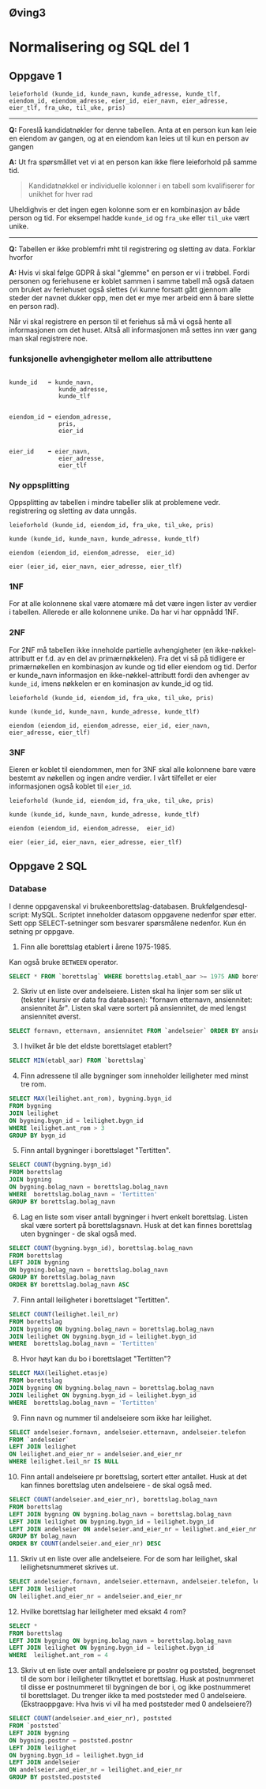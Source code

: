 ## **Øving3**
# Normalisering og SQL del 1

## Oppgave 1

```
leieforhold (kunde_id, kunde_navn, kunde_adresse, kunde_tlf,
eiendom_id, eiendom_adresse, eier_id, eier_navn, eier_adresse,
eier_tlf, fra_uke, til_uke, pris)
```
---------

**Q:** Foreslå kandidatnøkler for denne tabellen. Anta at en person kun kan leie en eiendom av gangen, og at en eiendom kan leies ut til kun en person av gangen

**A:** Ut fra spørsmållet vet vi at en person kan ikke flere leieforhold på samme tid.

> Kandidatnøkkel er individuelle kolonner i en tabell som kvalifiserer for unikhet for hver rad

Uheldighvis er det ingen egen kolonne som er en kombinasjon av både person og tid. For eksempel hadde `kunde_id` og `fra_uke` eller `til_uke` vært unike.

------------

**Q:** Tabellen er ikke problemfri mht til registrering og sletting av data. Forklar hvorfor

**A:** Hvis vi skal følge GDPR å skal "glemme" en person er vi i trøbbel. Fordi personen og feriehusene er koblet sammen i samme tabell må også dataen om bruket av feriehuset også slettes (vi kunne forsatt gått gjennom alle steder der navnet dukker opp, men det er mye mer arbeid enn å bare slette en person rad).

Når vi skal registrere en person til et feriehus så må vi også hente all informasjonen om det huset. Altså all informasjonen må settes inn vær gang man skal registrere noe.


### funksjonelle avhengigheter mellom alle attributtene
```

kunde_id   ➡ kunde_navn, 
              kunde_adresse, 
              kunde_tlf


eiendom_id ➡ eiendom_adresse,
              pris,
              eier_id


eier_id    ➡ eier_navn, 
              eier_adresse,
              eier_tlf
```

### Ny oppsplitting

Oppsplitting av tabellen i mindre tabeller slik at problemene vedr. registrering og sletting av data unngås.

```
leieforhold (kunde_id, eiendom_id, fra_uke, til_uke, pris)
```

```
kunde (kunde_id, kunde_navn, kunde_adresse, kunde_tlf)
```

```
eiendom (eiendom_id, eiendom_adresse,  eier_id)
```

```
eier (eier_id, eier_navn, eier_adresse, eier_tlf)
```

### 1NF 

For at alle kolonnene skal være atomære må det være ingen lister av verdier i tabellen. Allerede er alle kolonnene unike. Da har vi har oppnådd 1NF.



### 2NF


For 2NF må tabellen ikke inneholde partielle avhengigheter (en ikke-nøkkel-attributt er f.d. av en del av primærnøkkelen). Fra det vi så på tidligere er primærnøkellen en kombinasjon av kunde og tid eller eiendom og tid. Derfor er kunde_navn informasjon en ikke-nøkkel-attributt fordi den avhenger av `kunde_id`, imens nøkkelen er en kominasjon av kunde_id og tid.


```
leieforhold (kunde_id, eiendom_id, fra_uke, til_uke, pris)
```

```
kunde (kunde_id, kunde_navn, kunde_adresse, kunde_tlf)
```

```
eiendom (eiendom_id, eiendom_adresse, eier_id, eier_navn, eier_adresse, eier_tlf)
```



### 3NF  

Eieren er koblet til eiendommen, men for 3NF skal alle kolonnene bare være bestemt av nøkellen og ingen andre verdier. I vårt tilfellet er eier informasjonen også koblet til `eier_id`. 


```
leieforhold (kunde_id, eiendom_id, fra_uke, til_uke, pris)
```

```
kunde (kunde_id, kunde_navn, kunde_adresse, kunde_tlf)
```

```
eiendom (eiendom_id, eiendom_adresse,  eier_id)
```

```
eier (eier_id, eier_navn, eier_adresse, eier_tlf)
```


## Oppgave 2 SQL
### Database   
I denne oppgavenskal vi brukeenborettslag-databasen. Brukfølgendesql-script: MySQL. Scriptet inneholder datasom oppgavene nedenfor spør etter. Sett opp SELECT-setninger som besvarer spørsmålene nedenfor. Kun én setning pr oppgave.  

1. Finn alle borettslag etablert i årene 1975-1985.

Kan også bruke `BETWEEN` operator.

```SQL
SELECT * FROM `borettslag` WHERE borettslag.etabl_aar >= 1975 AND borettslag.etabl_aar <= 1985
```

2. Skriv ut en liste over andelseiere. Listen skal ha linjer som ser slik ut (tekster i kursiv
er data fra databasen):
"fornavn etternavn, ansiennitet: ansiennitet år".
Listen skal være sortert på ansiennitet, de med lengst ansiennitet øverst.

```SQL
SELECT fornavn, etternavn, ansiennitet FROM `andelseier` ORDER BY ansiennitet DESC
```


3. I hvilket år ble det eldste borettslaget etablert?

```SQL
SELECT MIN(etabl_aar) FROM `borettslag`
```

4. Finn adressene til alle bygninger som inneholder leiligheter med minst tre rom.


```SQL
SELECT MAX(leilighet.ant_rom), bygning.bygn_id
FROM bygning
JOIN leilighet
ON bygning.bygn_id = leilighet.bygn_id
WHERE leilighet.ant_rom > 3
GROUP BY bygn_id
```


5. Finn antall bygninger i borettslaget "Tertitten".


```SQL
SELECT COUNT(bygning.bygn_id)
FROM borettslag
JOIN bygning
ON bygning.bolag_navn = borettslag.bolag_navn
WHERE  borettslag.bolag_navn = 'Tertitten'
GROUP BY borettslag.bolag_navn
```

6. Lag en liste som viser antall bygninger i hvert enkelt borettslag. Listen skal være
sortert på borettslagsnavn. Husk at det kan finnes borettslag uten bygninger - de skal
også med.


```SQL
SELECT COUNT(bygning.bygn_id), borettslag.bolag_navn
FROM borettslag
LEFT JOIN bygning
ON bygning.bolag_navn = borettslag.bolag_navn
GROUP BY borettslag.bolag_navn
ORDER BY borettslag.bolag_navn ASC
```

7. Finn antall leiligheter i borettslaget "Tertitten".


```SQL
SELECT COUNT(leilighet.leil_nr)
FROM borettslag
JOIN bygning ON bygning.bolag_navn = borettslag.bolag_navn 
JOIN leilighet ON bygning.bygn_id = leilighet.bygn_id
WHERE  borettslag.bolag_navn = 'Tertitten'
```

8. Hvor høyt kan du bo i borettslaget "Tertitten"?


```SQL
SELECT MAX(leilighet.etasje) 
FROM borettslag
JOIN bygning ON bygning.bolag_navn = borettslag.bolag_navn 
JOIN leilighet ON bygning.bygn_id = leilighet.bygn_id
WHERE  borettslag.bolag_navn = 'Tertitten'
```

9. Finn navn og nummer til andelseiere som ikke har leilighet.


```SQL
SELECT andelseier.fornavn, andelseier.etternavn, andelseier.telefon
FROM `andelseier`
LEFT JOIN leilighet
ON leilighet.and_eier_nr = andelseier.and_eier_nr
WHERE leilighet.leil_nr IS NULL
```

10. Finn antall andelseiere pr borettslag, sortert etter antallet. Husk at det kan finnes
borettslag uten andelseiere - de skal også med.


```SQL
SELECT COUNT(andelseier.and_eier_nr), borettslag.bolag_navn
FROM borettslag
LEFT JOIN bygning ON bygning.bolag_navn = borettslag.bolag_navn 
LEFT JOIN leilighet ON bygning.bygn_id = leilighet.bygn_id
LEFT JOIN andelseier ON andelseier.and_eier_nr = leilighet.and_eier_nr
GROUP BY bolag_navn
ORDER BY COUNT(andelseier.and_eier_nr) DESC
```

11. Skriv ut en liste over alle andelseiere. For de som har leilighet, skal
leilighetsnummeret skrives ut.


```SQL
SELECT andelseier.fornavn, andelseier.etternavn, andelseier.telefon, leilighet.leil_nr FROM `andelseier`
LEFT JOIN leilighet
ON leilighet.and_eier_nr = andelseier.and_eier_nr
```

12. Hvilke borettslag har leiligheter med eksakt 4 rom?


```SQL
SELECT *
FROM borettslag
LEFT JOIN bygning ON bygning.bolag_navn = borettslag.bolag_navn 
LEFT JOIN leilighet ON bygning.bygn_id = leilighet.bygn_id
WHERE  leilighet.ant_rom = 4
```

13. Skriv ut en liste over antall andelseiere pr postnr og poststed, begrenset til de som bor i
leiligheter tilknyttet et borettslag. Husk at postnummeret til disse er postnummeret til
bygningen de bor i, og ikke postnummeret til borettslaget. Du trenger ikke ta med
poststeder med 0 andelseiere. (Ekstraoppgave: Hva hvis vi vil ha med poststeder med
0 andelseiere?)


```SQL
SELECT COUNT(andelseier.and_eier_nr), poststed
FROM `poststed`
LEFT JOIN bygning
ON bygning.postnr = poststed.postnr
LEFT JOIN leilighet
ON bygning.bygn_id = leilighet.bygn_id
LEFT JOIN andelseier
ON andelseier.and_eier_nr = leilighet.and_eier_nr
GROUP BY poststed.poststed
```

